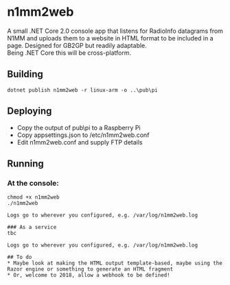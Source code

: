 # n1mm2web
A small .NET Core 2.0 console app that listens for RadioInfo datagrams from N1MM and uploads them to a website in HTML format to be included in a page. Designed for GB2GP but readily adaptable.  
Being .NET Core this will be cross-platform.

## Building
```
dotnet publish n1mm2web -r linux-arm -o ..\pub\pi
```

## Deploying
* Copy the output of pub\pi to a Raspberry Pi
* Copy appsettings.json to /etc/n1mm2web.conf
* Edit n1mm2web.conf and supply FTP details

## Running
### At the console:
```
chmod +x n1mm2web
./n1mm2web

Logs go to wherever you configured, e.g. /var/log/n1mm2web.log

### As a service
tbc

Logs go to wherever you configured, e.g. /var/log/n1mm2web.log

## To do
* Maybe look at making the HTML output template-based, maybe using the Razor engine or something to generate an HTML fragment
* Or, welcome to 2018, allow a webhook to be defined!